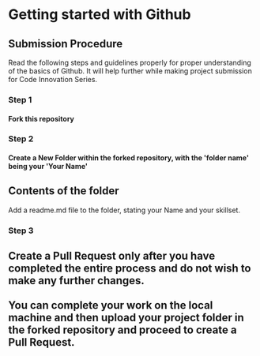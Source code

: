 # Getting started with Github

## Submission Procedure
Read the following steps and guidelines properly for proper understanding of the basics of Github. It will help further while making project submission for Code Innovation Series. 

### Step 1
#### Fork this repository

### Step 2
#### Create a New Folder within the forked repository, with the 'folder name' being your 'Your Name'

## Contents of the folder
Add a readme.md file to the folder, stating your Name and your skillset.

### Step 3
Create a Pull Request only after you have completed the entire process and do not wish to make any further changes. \
\
You can complete your work on the local machine and then upload your project folder in the forked repository and proceed to create a Pull Request.
--------
